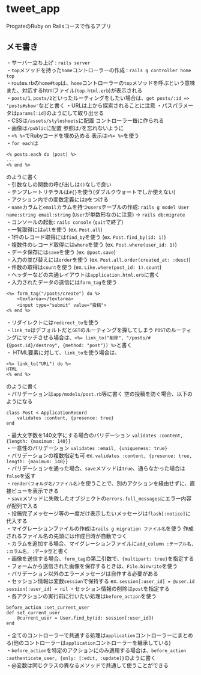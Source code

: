 # tweet_app

ProgateのRuby on Railsコースで作るアプリ

## メモ書き  
・サーバー立ち上げ : `rails server`  
・`top`メソッドを持った`home`コントローラーの作成 : `rails g controller home top`  
・routes.rbの`home#top`は、`home`コントローラーの`top`メソッドを呼ぶという意味 また、対応するhtmlファイル(`top.html.erb`)が表示される  
・`posts/1`, `posts/2`といったルーティングをしたい場合は、`get posts/:id => 'posts#show'`などと書く
・URLは上から探索されることに注意
・パスパラメータは`params[:id]`のようにして取り出せる  
・CSSは`/assets/stylesheets`に配置 コントローラー毎に作られる  
・画像は`/public`に配置 参照は`/`を忘れないように  
・`<% %>`でRubyコードを埋め込める 表示は`<%= %>`を使う  
・`for each`は
```
<% posts.each do |post| %>
...
<% end %>
```
のように書く  
・引数なしの関数の呼び出しは`()`なしで良い  
・テンプレートリテラルは`#{}`を使う(ダブルクウォートでしか使えない)  
・アクション内での変数定義には`@`をつける  
・`name`カラムと`email`カラムを持つ`users`テーブルの作成: `rails g model User name:string email:string` (`User`が単数形なのに注意) → `rails db:migrate`  
・コンソールの起動: `rails console` (`quit`で終了)  
・一覧取得には`all`を使う (ex. `Post.all`)  
・1件のレコード取得には`find_by`を使う (ex. `Post.find_by(id: 1)`)  
・複数件のレコード取得には`where`を使う (ex. `Post.where(user_id: 1)`)  
・データ保存には`save`を使う (ex. `@post.save`)  
・入力の並び替えには`order`を使う (ex. `Post.all.order(created_at: :desc)`)  
・件数の取得は`count`を使う (ex. `Like.where(post_id: 1).count`)  
・ヘッダーなどの共通レイアウトは`application.html.erb`に書く  
・入力されたデータの送信には`form_tag`を使う
```
<%= form_tag("/posts/create") do %>
    <textarea></textarea>
    <input type="submit" value="投稿">
<% end %>
```
・リダイレクトには`redirect_to`を使う  
・`link_to`はデフォルトだと`GET`のルーティングを探してしまう `POST`のルーティングにマッチさせる場合は、`<%= link_to("削除", "/posts/#{@post.id}/destroy", {method: "post"}) %>`と書く  
・ HTML要素に対して、`link_to`を使う場合は、
```
<%= link_to("URL") do %>
HTML
<% end %>
```
のように書く  
・バリデーションは`app/models/post.rb`等に書く 空の投稿を防ぐ場合、以下のようになる
```
class Post < ApplicationRecord
    validates :content, {presence: true}
end
```  
・最大文字数を140文字にする場合のバリデーション `validates :content, {length: {maximum: 140}}`  
・一意性のバリデーション `validates :email, {uniqueness: true}`  
・バリデーションの複数指定も可  ex. `validates :content, {presence: true, length: {maximum: 140}}`  
・バリデーションを通った場合、`save`メソッドは`true`、通らなかった場合は`false`を返す  
・`render(フォルダ名/ファイル名)`を使うことで、別のアクションを経由せずに、直接ビューを表示できる  
・`save`メソッドに失敗したオブジェクトの`errors.full_messages`にエラー内容が配列で入る  
・投稿完了メッセージ等の一度だけ表示したいメッセージは`flash[:notice]`に代入する  
・マイグレーションファイルの作成は`rails g migration ファイル名`を使う 作成されるファイル名の先頭には作成日時が自動でつく  
・カラムを追加する場合、マイグレーションファイルに`add_column :テーブル名, :カラム名, :データ型`と書く  
・画像を送信する場合、`form_tag`の第二引数で、`{multipart: true}`を指定する  
・フォームから送信された画像を保存するときは、`File.binwrite`を使う  
・バリデーション以外のエラーメッセージは自作する必要がある  
・セッション情報は変数`session`で保持する ex. `session[:user_id] = @user.id` `session[:user_id] = nil`
・セッション情報の削除は`post`を指定する  
・各アクションの実行前に行いたい処理は`before_action`を使う  
```
before_action :set_current_user
def set_current_user
    @current_user = User.find_by(id: session[:user_id])
end
```  
・全てのコントローラーで共通する処理は`application`コントローラーにまとめる(他のコントローラーは`application`コントローラーを継承している)  
・`before_action`を特定のアクションにのみ適用する場合は、`before_action :authenticate_user, {only: [:edit, :update]}`のように書く  
・@変数は同じクラスの異なるメソッドで共通して使うことができる  